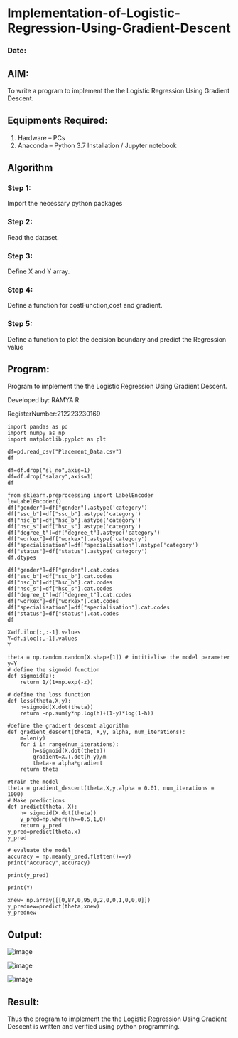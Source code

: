 # Implementation-of-Logistic-Regression-Using-Gradient-Descent
### Date:
## AIM:
To write a program to implement the the Logistic Regression Using Gradient Descent.

## Equipments Required:
1. Hardware – PCs
2. Anaconda – Python 3.7 Installation / Jupyter notebook

## Algorithm
### Step 1:
Import the necessary python packages
### Step 2:
Read the dataset.
### Step 3:
Define X and Y array.
### Step 4:
Define a function for costFunction,cost and gradient.
### Step 5:
Define a function to plot the decision boundary and predict the Regression value 

## Program:
Program to implement the the Logistic Regression Using Gradient Descent.

Developed by: RAMYA R

RegisterNumber:212223230169
```
import pandas as pd
import numpy as np
import matplotlib.pyplot as plt

df=pd.read_csv("Placement_Data.csv")
df

df=df.drop("sl_no",axis=1)
df=df.drop("salary",axis=1)
df

from sklearn.preprocessing import LabelEncoder
le=LabelEncoder()
df["gender"]=df["gender"].astype('category')
df["ssc_b"]=df["ssc_b"].astype('category')
df["hsc_b"]=df["hsc_b"].astype('category')
df["hsc_s"]=df["hsc_s"].astype('category')
df["degree_t"]=df["degree_t"].astype('category')
df["workex"]=df["workex"].astype('category')
df["specialisation"]=df["specialisation"].astype('category')
df["status"]=df["status"].astype('category')
df.dtypes

df["gender"]=df["gender"].cat.codes
df["ssc_b"]=df["ssc_b"].cat.codes
df["hsc_b"]=df["hsc_b"].cat.codes
df["hsc_s"]=df["hsc_s"].cat.codes
df["degree_t"]=df["degree_t"].cat.codes
df["workex"]=df["workex"].cat.codes
df["specialisation"]=df["specialisation"].cat.codes
df["status"]=df["status"].cat.codes
df

X=df.iloc[:,:-1].values
Y=df.iloc[:,-1].values
Y

theta = np.random.random(X.shape[1]) # intitialise the model parameter
y=Y
# define the sigmoid function
def sigmoid(z):
    return 1/(1+np.exp(-z))

# define the loss function
def loss(theta,X,y):
    h=sigmoid(X.dot(theta))
    return -np.sum(y*np.log(h)+(1-y)*log(1-h))

#define the gradient descent algorithm
def gradient_descent(theta, X,y, alpha, num_iterations):
    m=len(y)
    for i in range(num_iterations):
        h=sigmoid(X.dot(theta))
        gradient=X.T.dot(h-y)/m
        theta-= alpha*gradient
    return theta

#train the model
theta = gradient_descent(theta,X,y,alpha = 0.01, num_iterations = 1000)
# Make predictions
def predict(theta, X):
    h= sigmoid(X.dot(theta))
    y_pred=np.where(h>=0.5,1,0)
    return y_pred
y_pred=predict(theta,x)
y_pred

# evaluate the model
accuracy = np.mean(y_pred.flatten()==y)
print("Accuracy",accuracy)

print(y_pred)

print(Y)

xnew= np.array([[0,87,0,95,0,2,0,0,1,0,0,0]])
y_prednew=predict(theta,xnew)
y_prednew
```

## Output:

![image](https://github.com/user-attachments/assets/920f65fd-af63-4383-9519-1d8e60fc86ec)


![image](https://github.com/user-attachments/assets/6356ef6b-a2de-4314-9dbb-ceed841ce63c)


![image](https://github.com/user-attachments/assets/01d7f6f5-f3bf-42dc-af47-39c80962e277)


## Result:
Thus the program to implement the the Logistic Regression Using Gradient Descent is written and verified using python programming.



